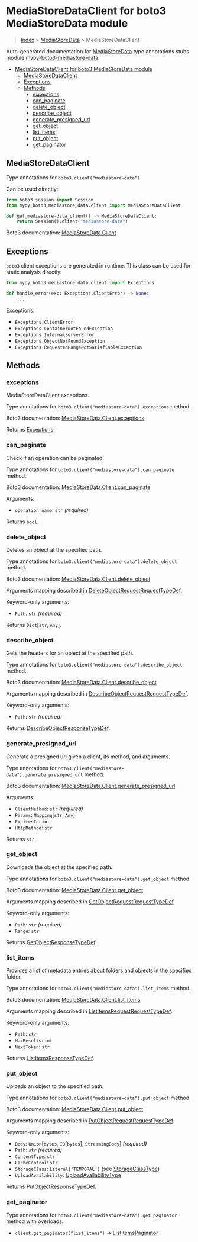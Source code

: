 <a id="mediastoredataclient-for-boto3-mediastoredata-module"></a>

# MediaStoreDataClient for boto3 MediaStoreData module

> [Index](..) > [MediaStoreData](.) > MediaStoreDataClient

Auto-generated documentation for
[MediaStoreData](https://boto3.amazonaws.com/v1/documentation/api/latest/reference/services/mediastore-data.html#MediaStoreData)
type annotations stubs module
[mypy-boto3-mediastore-data](https://pypi.org/project/mypy-boto3-mediastore-data/).

- [MediaStoreDataClient for boto3 MediaStoreData module](#mediastoredataclient-for-boto3-mediastoredata-module)
  - [MediaStoreDataClient](#mediastoredataclient)
  - [Exceptions](#exceptions)
  - [Methods](#methods)
    - [exceptions](#exceptions)
    - [can_paginate](#can_paginate)
    - [delete_object](#delete_object)
    - [describe_object](#describe_object)
    - [generate_presigned_url](#generate_presigned_url)
    - [get_object](#get_object)
    - [list_items](#list_items)
    - [put_object](#put_object)
    - [get_paginator](#get_paginator)

<a id="mediastoredataclient"></a>

## MediaStoreDataClient

Type annotations for `boto3.client("mediastore-data")`

Can be used directly:

```python
from boto3.session import Session
from mypy_boto3_mediastore_data.client import MediaStoreDataClient

def get_mediastore-data_client() -> MediaStoreDataClient:
    return Session().client("mediastore-data")
```

Boto3 documentation:
[MediaStoreData.Client](https://boto3.amazonaws.com/v1/documentation/api/latest/reference/services/mediastore-data.html#MediaStoreData.Client)

<a id="exceptions"></a>

## Exceptions

`boto3` client exceptions are generated in runtime. This class can be used for
static analysis directly:

```python
from mypy_boto3_mediastore_data.client import Exceptions

def handle_error(exc: Exceptions.ClientError) -> None:
    ...
```

Exceptions:

- `Exceptions.ClientError`
- `Exceptions.ContainerNotFoundException`
- `Exceptions.InternalServerError`
- `Exceptions.ObjectNotFoundException`
- `Exceptions.RequestedRangeNotSatisfiableException`

<a id="methods"></a>

## Methods

<a id="exceptions"></a>

### exceptions

MediaStoreDataClient exceptions.

Type annotations for `boto3.client("mediastore-data").exceptions` method.

Boto3 documentation:
[MediaStoreData.Client.exceptions](https://boto3.amazonaws.com/v1/documentation/api/latest/reference/services/mediastore-data.html#MediaStoreData.Client.exceptions)

Returns [Exceptions](#exceptions).

<a id="can_paginate"></a>

### can_paginate

Check if an operation can be paginated.

Type annotations for `boto3.client("mediastore-data").can_paginate` method.

Boto3 documentation:
[MediaStoreData.Client.can_paginate](https://boto3.amazonaws.com/v1/documentation/api/latest/reference/services/mediastore-data.html#MediaStoreData.Client.can_paginate)

Arguments:

- `operation_name`: `str` *(required)*

Returns `bool`.

<a id="delete_object"></a>

### delete_object

Deletes an object at the specified path.

Type annotations for `boto3.client("mediastore-data").delete_object` method.

Boto3 documentation:
[MediaStoreData.Client.delete_object](https://boto3.amazonaws.com/v1/documentation/api/latest/reference/services/mediastore-data.html#MediaStoreData.Client.delete_object)

Arguments mapping described in
[DeleteObjectRequestRequestTypeDef](./type_defs.md#deleteobjectrequestrequesttypedef).

Keyword-only arguments:

- `Path`: `str` *(required)*

Returns `Dict`\[`str`, `Any`\].

<a id="describe_object"></a>

### describe_object

Gets the headers for an object at the specified path.

Type annotations for `boto3.client("mediastore-data").describe_object` method.

Boto3 documentation:
[MediaStoreData.Client.describe_object](https://boto3.amazonaws.com/v1/documentation/api/latest/reference/services/mediastore-data.html#MediaStoreData.Client.describe_object)

Arguments mapping described in
[DescribeObjectRequestRequestTypeDef](./type_defs.md#describeobjectrequestrequesttypedef).

Keyword-only arguments:

- `Path`: `str` *(required)*

Returns
[DescribeObjectResponseTypeDef](./type_defs.md#describeobjectresponsetypedef).

<a id="generate_presigned_url"></a>

### generate_presigned_url

Generate a presigned url given a client, its method, and arguments.

Type annotations for `boto3.client("mediastore-data").generate_presigned_url`
method.

Boto3 documentation:
[MediaStoreData.Client.generate_presigned_url](https://boto3.amazonaws.com/v1/documentation/api/latest/reference/services/mediastore-data.html#MediaStoreData.Client.generate_presigned_url)

Arguments:

- `ClientMethod`: `str` *(required)*
- `Params`: `Mapping`\[`str`, `Any`\]
- `ExpiresIn`: `int`
- `HttpMethod`: `str`

Returns `str`.

<a id="get_object"></a>

### get_object

Downloads the object at the specified path.

Type annotations for `boto3.client("mediastore-data").get_object` method.

Boto3 documentation:
[MediaStoreData.Client.get_object](https://boto3.amazonaws.com/v1/documentation/api/latest/reference/services/mediastore-data.html#MediaStoreData.Client.get_object)

Arguments mapping described in
[GetObjectRequestRequestTypeDef](./type_defs.md#getobjectrequestrequesttypedef).

Keyword-only arguments:

- `Path`: `str` *(required)*
- `Range`: `str`

Returns [GetObjectResponseTypeDef](./type_defs.md#getobjectresponsetypedef).

<a id="list_items"></a>

### list_items

Provides a list of metadata entries about folders and objects in the specified
folder.

Type annotations for `boto3.client("mediastore-data").list_items` method.

Boto3 documentation:
[MediaStoreData.Client.list_items](https://boto3.amazonaws.com/v1/documentation/api/latest/reference/services/mediastore-data.html#MediaStoreData.Client.list_items)

Arguments mapping described in
[ListItemsRequestRequestTypeDef](./type_defs.md#listitemsrequestrequesttypedef).

Keyword-only arguments:

- `Path`: `str`
- `MaxResults`: `int`
- `NextToken`: `str`

Returns [ListItemsResponseTypeDef](./type_defs.md#listitemsresponsetypedef).

<a id="put_object"></a>

### put_object

Uploads an object to the specified path.

Type annotations for `boto3.client("mediastore-data").put_object` method.

Boto3 documentation:
[MediaStoreData.Client.put_object](https://boto3.amazonaws.com/v1/documentation/api/latest/reference/services/mediastore-data.html#MediaStoreData.Client.put_object)

Arguments mapping described in
[PutObjectRequestRequestTypeDef](./type_defs.md#putobjectrequestrequesttypedef).

Keyword-only arguments:

- `Body`: `Union`\[`bytes`, `IO`\[`bytes`\], `StreamingBody`\] *(required)*
- `Path`: `str` *(required)*
- `ContentType`: `str`
- `CacheControl`: `str`
- `StorageClass`: `Literal['TEMPORAL']` (see
  [StorageClassType](./literals.md#storageclasstype))
- `UploadAvailability`:
  [UploadAvailabilityType](./literals.md#uploadavailabilitytype)

Returns [PutObjectResponseTypeDef](./type_defs.md#putobjectresponsetypedef).

<a id="get_paginator"></a>

### get_paginator

Type annotations for `boto3.client("mediastore-data").get_paginator` method
with overloads.

- `client.get_paginator("list_items")` ->
  [ListItemsPaginator](./paginators.md#listitemspaginator)
